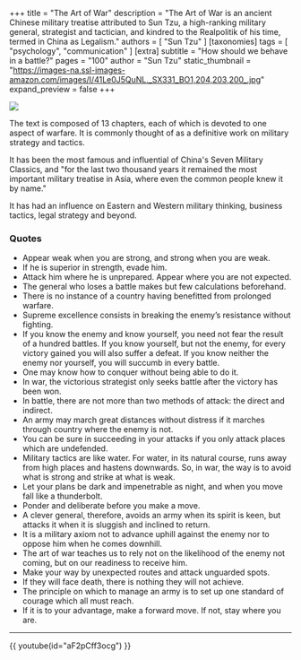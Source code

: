 +++
title = "The Art of War"
description = "The Art of War is an ancient Chinese military treatise attributed to Sun Tzu, a high-ranking military general, strategist and tactician, and kindred to the Realpolitik of his time, termed in China as Legalism."
authors = [ "Sun Tzu" ]
[taxonomies]
tags = [ "psychology", "communication" ]
[extra]
subtitle = "How should we behave in a battle?"
pages = "100"
author = "Sun Tzu"
static_thumbnail = "https://images-na.ssl-images-amazon.com/images/I/41Le0J5QuNL._SX331_BO1,204,203,200_.jpg"
expand_preview = false
+++

<img border="0" src="https://images-na.ssl-images-amazon.com/images/I/41Le0J5QuNL._SX331_BO1,204,203,200_.jpg" >

<!-- more -->

The text is composed of 13 chapters, each of which is devoted to one aspect of warfare. It is commonly thought of as a
definitive work on military strategy and tactics.

It has been the most famous and influential of China's Seven Military Classics, and "for the last two thousand years it remained the most important military treatise in Asia, where even the
common people knew it by name." 

It has had an influence on Eastern and Western military thinking, business tactics, legal strategy and beyond.


### Quotes

- Appear weak when you are strong, and strong when you are weak.
- If he is superior in strength, evade him.
- Attack him where he is unprepared. Appear where you are not expected.
- The general who loses a battle makes but few calculations beforehand.
- There is no instance of a country having benefitted from prolonged warfare.
- Supreme excellence consists in breaking the enemy’s resistance without fighting.
- If you know the enemy and know yourself, you need not fear the result of a hundred battles. If you know yourself, but not the enemy, for every victory gained you will also suffer a defeat. If you know neither the enemy nor yourself, you will succumb in every battle.
- One may know how to conquer without being able to do it.
- In war, the victorious strategist only seeks battle after the victory has been won.
- In battle, there are not more than two methods of attack: the direct and indirect.
- An army may march great distances without distress if it marches through country where the enemy is not.
- You can be sure in succeeding in your attacks if you only attack places which are undefended.
- Military tactics are like water. For water, in its natural course, runs away from high places and hastens downwards. So, in war, the way is to avoid what is strong and strike at what is weak.
- Let your plans be dark and impenetrable as night, and when you move fall like a thunderbolt.
- Ponder and deliberate before you make a move.
- A clever general, therefore, avoids an army when its spirit is keen, but attacks it when it is sluggish and inclined to return.
- It is a military axiom not to advance uphill against the enemy nor to oppose him when he comes downhill.
- The art of war teaches us to rely not on the likelihood of the enemy not coming, but on our readiness to receive him.
- Make your way by unexpected routes and attack unguarded spots.
- If they will face death, there is nothing they will not achieve.
- The principle on which to manage an army is to set up one standard of courage which all must reach.
- If it is to your advantage, make a forward move. If not, stay where you are.

---

{{ youtube(id="aF2pCff3ocg") }}
